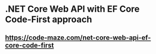 # .NET Core Web API with EF Core Code-First approach
## https://code-maze.com/net-core-web-api-ef-core-code-first
